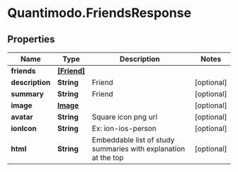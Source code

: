# Quantimodo.FriendsResponse

## Properties
Name | Type | Description | Notes
------------ | ------------- | ------------- | -------------
**friends** | [**[Friend]**](Friend.md) |  | 
**description** | **String** | Friend | [optional] 
**summary** | **String** | Friend | [optional] 
**image** | [**Image**](Image.md) |  | [optional] 
**avatar** | **String** | Square icon png url | [optional] 
**ionIcon** | **String** | Ex: ion-ios-person | [optional] 
**html** | **String** | Embeddable list of study summaries with explanation at the top | [optional] 


